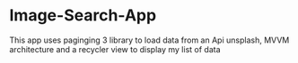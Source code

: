 # Image-Search-App
This app uses paginging 3 library to load data from an Api unsplash, MVVM architecture and a recycler view to display my list of data

